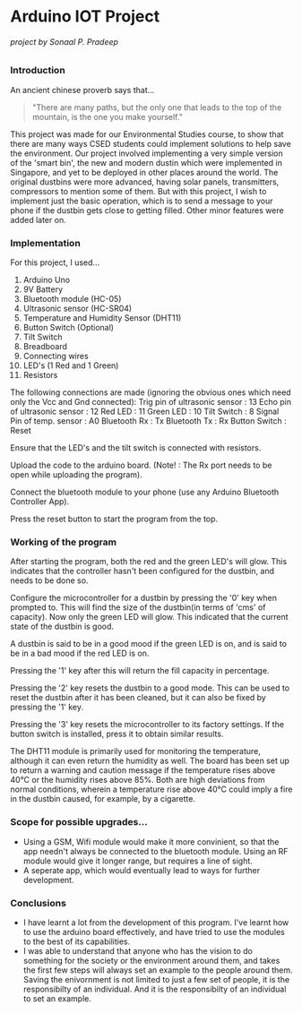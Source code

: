 Arduino IOT Project
===================
###### project by Sonaal P. Pradeep

### Introduction

An ancient chinese proverb says that...
 > "There are many paths, but the only one that leads to the top of the mountain, is the one you make yourself."


This project was made for our Environmental Studies course, to show that there are many ways CSED students could implement solutions to help save the environment. Our project involved implementing a very simple version of the 'smart bin', the new and modern dustin which were implemented in Singapore, and yet to be deployed in other places around the world. The original dustbins were more advanced, having solar panels, transmitters, compressors to mention some of them. But with this project, I wish to implement just the basic operation, which is to send a message to your phone if the dustbin gets close to getting filled. Other minor features were added later on.

### Implementation

For this project, I used...
1. Arduino Uno
2. 9V Battery
3. Bluetooth module (HC-05)
4. Ultrasonic sensor (HC-SR04)
5. Temperature and Humidity Sensor (DHT11)
7. Button Switch (Optional)
6. Tilt Switch
7. Breadboard
8. Connecting wires
9. LED's (1 Red and 1 Green)
10. Resistors

The following connections are made (ignoring the obvious ones which need only the Vcc and Gnd connected):
Trig pin of ultrasonic sensor : 13
Echo pin of ultrasonic sensor : 12
Red LED                       : 11
Green LED                     : 10
Tilt Switch                   : 8
Signal Pin of temp. sensor    : A0
Bluetooth Rx                  : Tx
Bluetooth Tx                  : Rx
Button Switch                 : Reset

Ensure that the LED's and the tilt switch is connected with resistors. 

Upload the code to the arduino board. (Note! : The Rx port needs to be open while uploading the program).

Connect the bluetooth module to your phone (use any Arduino Bluetooth Controller App).

Press the reset button to start the program from the top.

### Working of the program
After starting the program, both the red and the green LED's will glow. This indicates that the controller hasn't been configured for the dustbin, and needs to be done so.

Configure the microcontroller for a dustbin by pressing the '0' key when prompted to. This will find the size of the dustbin(in terms of 'cms' of capacity). Now only the green LED will glow. This indicated that the current state of the dustbin is good.

A dustbin is said to be in a good mood if the green LED is on, and is said to be in a bad mood if the red LED is on.

Pressing the '1' key after this will return the fill capacity in percentage. 

Pressing the '2' key resets the dustbin to a good mode. This can be used to reset the dustbin after it has been cleaned, but it can also be fixed by pressing the '1' key.

Pressing the '3' key resets the microcontroller to its factory settings. If the button switch is installed, press it to obtain similar results.

The DHT11 module is primarily used for monitoring the temperature, although it can even return the humidity as well. The board has been set up to return a warning and caution message if the temperature rises above 40°C or the humidity rises above 85%. Both are high deviations from normal conditions, wherein a temperature rise above 40°C could imply a fire in the dustbin caused, for example, by a cigarette. 

### Scope for possible upgrades...

* Using a GSM, Wifi module would make it more convinient, so that the app needn't always be connected to the bluetooth module. Using an RF module would give it longer range, but requires a line of sight.
* A seperate app, which would eventually lead to ways for further development.

### Conclusions

* I have learnt a lot from the development of this program. I've learnt how to use the arduino board effectively, and have tried to use the modules to the best of its capabilities.
* I was able to understand that anyone who has the vision to do something for the society or the environment around them, and takes the first few steps will always set an example to the people around them. Saving the enivornment is not limited to just a few set of people, it is the responsibilty of an individual. And it is the responsibilty of an individual to set an example.
